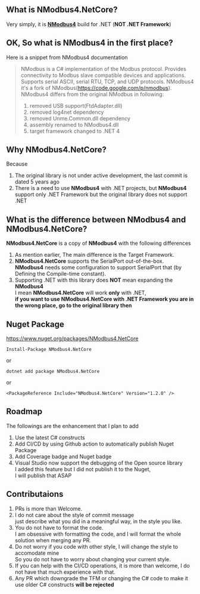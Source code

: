 ## What is NModbus4.NetCore?

Very simply, it is [**NModbus4**](https://github.com/NModbus4/NModbus4) build for .NET (**NOT .NET Framework**)<br/>

## OK, So what is NModbus4 in the first place?
Here is a snippet from NModbus4 documentation 
>NModbus is a C# implementation of the Modbus protocol. Provides connectivity to Modbus slave compatible devices and applications. Supports serial ASCII, serial RTU, TCP, and UDP protocols. NModbus4 it's a fork of NModbus(https://code.google.com/p/nmodbus). NModbus4 differs from the original NModbus in following:
>1. removed USB support(FtdAdapter.dll)
>2. removed log4net dependency
>3. removed Unme.Common.dll dependency
>4. assembly renamed to NModbus4.dll
>5. target framework changed to .NET 4

## Why NModbus4.NetCore?

Because 
1. The original library is not under active development, the last commit is dated 5 years ago <br/>
2. There is a need to use **NModbus4** with .NET projects, but **NModbus4** support only .NET Framework but the original library does not support .NET <br/>

## What is the difference between NModbus4 and NModbus4.NetCore?

**NModbus4.NetCore** is a copy of **NModbus4** with the following differences

1. As mention earlier, The main difference is the Target Framework.
2. **NModbus4.NetCore** supports the SerialPort out-of-the-box. <br/>
   **NModbus4** needs some configuration to support SerialPort that (by Defining the Compile-time constant).
3. Supporting .NET with this library does **NOT** mean expanding the **NModbus4** <br/>
   I mean **NModbus4.NetCore** will work **only** with .NET, <br/>
   **if you want to use NModbus4.NetCore with .NET Framework you are in the wrong place, go to the original library then**

## Nuget Package<br/>

https://www.nuget.org/packages/NModbus4.NetCore

    Install-Package NModbus4.NetCore

or

    dotnet add package NModbus4.NetCore

or

    <PackageReference Include="NModbus4.NetCore" Version="1.2.0" />


## Roadmap
The followings are the enhancement that I plan to add
1. Use the latest C# constructs
2. Add CI/CD by using Github action to automatically publish Nuget Package
3. Add Coverage badge and Nuget badge
4. Visual Studio now support the debugging of the Open source library<br/>
   I added this feature but I did not publish it to the Nuget, <br/>
   I will publish that ASAP


## Contributaions
1. PRs is more than Welcome.
2. I do not care about the style of commit message <br/>
   just describe what you did in a meaningful way, in the style you like.
3. You do not have to format the code.<br/>
   I am obsessive with formatting the code, and I will format the whole solution when merging any PR.
4. Do not worry if you code with other style, I will change the style to accomodate mine <br/>
   So you do not have to worry about changing your current style. 
4. If you can help with the CI/CD operations, it is more than welcome, I do not have that much experience with that.
5. Any PR which downgrade the TFM or changing the C# code to make it use older C# constructs **will be rejected**